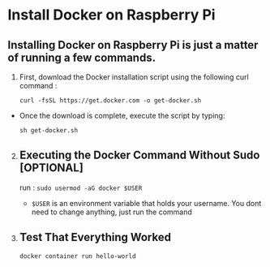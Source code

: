 # Install Docker on Raspberry Pi
## Installing Docker on Raspberry Pi is just a matter of running a few commands.
1. First, download the Docker installation script using the following curl command :
    ```
    curl -fsSL https://get.docker.com -o get-docker.sh

    ```

  - Once the download is complete, execute the script by typing:

    ```
    sh get-docker.sh
    ```
2. ## Executing the Docker Command Without Sudo [OPTIONAL] 

    run : ``` sudo usermod -aG docker $USER ```
    - ``` $USER ``` is an environment variable that holds your username. You dont need to change anything, just run the command
3. ## Test That Everything Worked
    ``` docker container run hello-world ```
